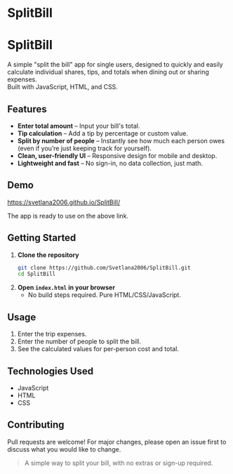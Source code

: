 # SplitBill
# SplitBill

A simple "split the bill" app for single users, designed to quickly and easily calculate individual shares, tips, and totals when dining out or sharing expenses.  
Built with JavaScript, HTML, and CSS.

## Features

- **Enter total amount** – Input your bill's total.
- **Tip calculation** – Add a tip by percentage or custom value.
- **Split by number of people** – Instantly see how much each person owes (even if you’re just keeping track for yourself).
- **Clean, user-friendly UI** – Responsive design for mobile and desktop.
- **Lightweight and fast** – No sign-in, no data collection, just math.

## Demo

https://svetlana2006.github.io/SplitBill/

The app is ready to use on the above link.

## Getting Started

1. **Clone the repository**
   ```bash
   git clone https://github.com/Svetlana2006/SplitBill.git
   cd SplitBill
   ```
2. **Open `index.html` in your browser**
   - No build steps required. Pure HTML/CSS/JavaScript.

## Usage

1. Enter the trip expenses.
2. Enter the number of people to split the bill.
4. See the calculated values for per-person cost and total.

## Technologies Used

- JavaScript
- HTML
- CSS

## Contributing

Pull requests are welcome! For major changes, please open an issue first to discuss what you would like to change.


> A simple way to split your bill, with no extras or sign-up required.
